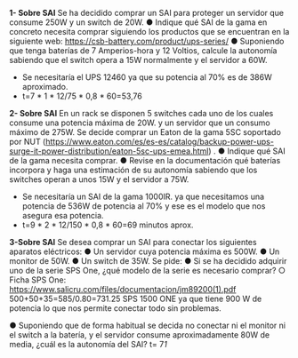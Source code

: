 **1- Sobre SAI**
Se ha decidido comprar un SAI para proteger un servidor que consume 250W y un switch
de 20W.
● Indique qué SAI de la gama en concreto necesita comprar siguiendo los productos
que se encuentran en la siguiente web: https://csb-battery.com/product/ups-series/
● Suponiendo que tenga baterías de 7 Amperios-hora y 12 Voltios, calcule la
autonomía sabiendo que el switch opera a 15W normalmente y el servidor a 60W.
- Se necesitaría el UPS 12460 ya que su potencia al 70% es de 386W aproximado.
- t=7 * 1 * 12/75 * 0,8 * 60=53,76

**2- Sobre SAI**
En un rack se disponen 5 switches cada uno de los cuales consume una potencia máxima
de 20W. y un servidor que un consumo máximo de 275W. Se decide comprar un Eaton de la
gama 5SC soportado por NUT
(https://www.eaton.com/es/es-es/catalog/backup-power-ups-surge-it-power-distribution/eaton-5sc-ups-emea.html) .
● Indique qué SAI de la gama necesita comprar.
● Revise en la documentación qué baterías incorpora y haga una estimación de su
autonomía sabiendo que los switches operan a unos 15W y el servidor a 75W.
- Se necesitaría un SAI de la gama 1000IR. ya que necesitamos una potencia de 536W de potencia al 70% y ese es el modelo que nos asegura esa potencia.
- t=9 * 2 * 12/150 * 0,8 * 60=69 minutos aprox.

**3-Sobre SAI**
Se desea comprar un SAI para conectar los siguientes aparatos eléctricos:
● Un servidor cuya potencia máxima es 500W.
● Un monitor de 50W.
● Un switch de 35W.
Se pide:
● Si se ha decidido adquirir uno de la serie SPS One, ¿qué modelo de la serie es
necesario comprar? ○ Ficha SPS One: https://www.salicru.com/files/documentacion/jm89200(1).pdf
500+50+35=585/0.80=731.25
SPS 1500 ONE ya que tiene 900 W de potencia lo que nos permite conectar todo sin problemas.

● Suponiendo que de forma habitual se decida no conectar ni el monitor ni el switch a la batería, y el servidor consume aproximadamente 80W de media, ¿cuál es la autonomía del SAI?
 t= 7*1*